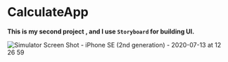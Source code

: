 # CalculateApp

**This is my second project , and I use `Storyboard` for building UI.**

![Simulator Screen Shot - iPhone SE (2nd generation) - 2020-07-13 at 12 26 59](https://user-images.githubusercontent.com/46062128/87345155-7fa0b100-c504-11ea-80a5-0090649c3cca.png)
